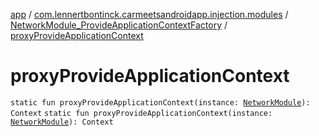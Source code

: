[app](../../index.md) / [com.lennertbontinck.carmeetsandroidapp.injection.modules](../index.md) / [NetworkModule_ProvideApplicationContextFactory](index.md) / [proxyProvideApplicationContext](./proxy-provide-application-context.md)

# proxyProvideApplicationContext

`static fun proxyProvideApplicationContext(instance: `[`NetworkModule`](../-network-module/index.md)`): Context`
`static fun proxyProvideApplicationContext(instance: `[`NetworkModule`](../-network-module/index.md)`): Context`
